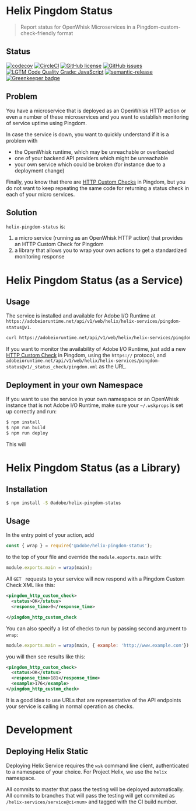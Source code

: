 # Helix Pingdom Status

> Report status for OpenWhisk Microservices in a Pingdom-custom-check-friendly format

## Status
[![codecov](https://img.shields.io/codecov/c/github/adobe/helix-pingdom-status.svg)](https://codecov.io/gh/adobe/helix-pingdom-status)
[![CircleCI](https://img.shields.io/circleci/project/github/adobe/helix-pingdom-status.svg)](https://circleci.com/gh/adobe/helix-pingdom-status)
[![GitHub license](https://img.shields.io/github/license/adobe/helix-pingdom-status.svg)](https://github.com/adobe/helix-pingdom-status/blob/master/LICENSE.txt)
[![GitHub issues](https://img.shields.io/github/issues/adobe/helix-pingdom-status.svg)](https://github.com/adobe/helix-pingdom-status/issues)
[![LGTM Code Quality Grade: JavaScript](https://img.shields.io/lgtm/grade/javascript/g/adobe/helix-pingdom-status.svg?logo=lgtm&logoWidth=18)](https://lgtm.com/projects/g/adobe/helix-pingdom-status)
[![semantic-release](https://img.shields.io/badge/%20%20%F0%9F%93%A6%F0%9F%9A%80-semantic--release-e10079.svg)](https://github.com/semantic-release/semantic-release) [![Greenkeeper badge](https://badges.greenkeeper.io/adobe/helix-pingdom-status.svg)](https://greenkeeper.io/)

## Problem

You have a microservice that is deployed as an OpenWhisk HTTP action or even a number of these microservices and you want to establish monitoring of service uptime using Pingdom.

In case the service is down, you want to quickly understand if it is a problem with

- the OpenWhisk runtime, which may be unreachable or overloaded
- one of your backend API providers which might be unreachable
- your own service which could be broken (for instance due to a deployment change)

Finally, you know that there are [HTTP Custom Checks](https://help.pingdom.com/hc/en-us/articles/115000431709-HTTP-Custom-Check) in Pingdom, but you do not want to keep repeating the same code for returning a status check in each of your micro services.

## Solution

`helix-pingdom-status` is:

1. a micro service (running as an OpenWhisk HTTP action) that provides an HTTP Custom Check for Pingdom
2. a library that allows you to wrap your own actions to get a standardized monitoring response

# Helix Pingdom Status (as a Service)

## Usage

The service is installed and available for Adobe I/O Runtime at `https://adobeioruntime.net/api/v1/web/helix/helix-services/pingdom-status@v1`. 

```bash
curl https://adobeioruntime.net/api/v1/web/helix/helix-services/pingdom-status@v1/_status_check/pingdom.xml
```

If you want to monitor the availability of Adobe I/O Runtime, just add a new [HTTP Custom Check](https://help.pingdom.com/hc/en-us/articles/115000431709-HTTP-Custom-Check) in Pingdom, using the `https://` protocol, and `adobeioruntime.net/api/v1/web/helix/helix-services/pingdom-status@v1/_status_check/pingdom.xml` as the URL.

## Deployment in your own Namespace

If you want to use the service in your own namespace or an OpenWhisk instance that is not Adobe I/O Runtime, make sure your `~/.wskprops` is set up correctly and run:

```bash
$ npm install
$ npm run build
$ npm run deploy
```

This will 

# Helix Pingdom Status (as a Library)

## Installation

```bash
$ npm install -S @adobe/helix-pingdom-status
```

## Usage

In the entry point of your action, add

```javascript
const { wrap } = require('@adobe/helix-pingdom-status');
```

to the top of your file and override the `module.exports.main` with:

```javascript
module.exports.main = wrap(main);
```

All `GET ` requests to your service will now respond with a Pingdom Custom Check XML like this:

```xml
<pingdom_http_custom_check>
  <status>OK</status>
  <response_time>0</response_time>

</pingdom_http_custom_check
```

You can also specify a list of checks to run by passing second argument to `wrap`:

```javascript
module.exports.main = wrap(main, { example: 'http://www.example.com'})
```

you will then see results like this:

```xml
<pingdom_http_custom_check>
  <status>OK</status>
  <response_time>181</response_time>
  <example>176</example>
</pingdom_http_custom_check>
```

It is a good idea to use URLs that are representative of the API endpoints your service is calling in normal operation as checks.

# Development

## Deploying Helix Static

Deploying Helix Service requires the `wsk` command line client, authenticated to a namespace of your choice. For Project Helix, we use the `helix` namespace.

All commits to master that pass the testing will be deployed automatically. All commits to branches that will pass the testing will get commited as `/helix-services/service@ci<num>` and tagged with the CI build number.
